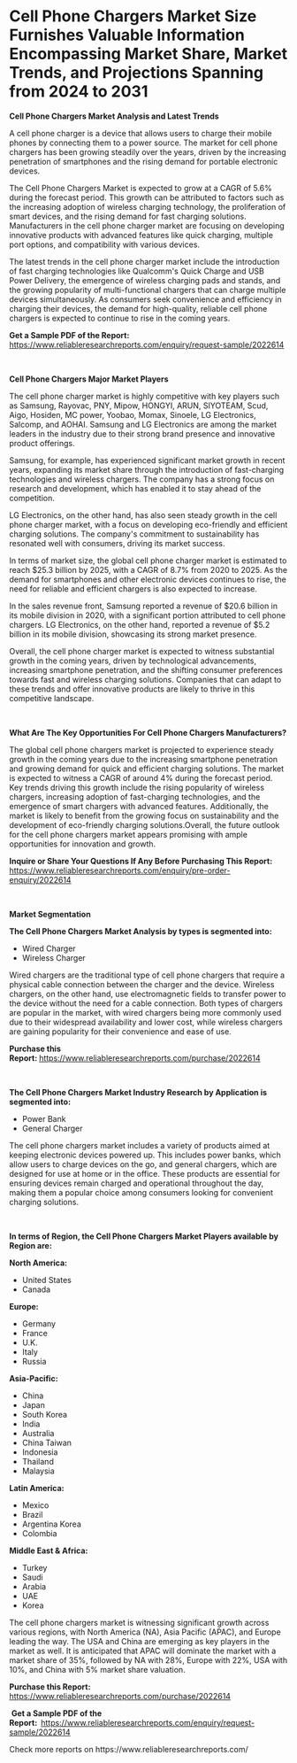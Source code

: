 <p><h1>Cell Phone Chargers Market Size Furnishes Valuable Information Encompassing Market Share, Market Trends, and Projections Spanning from 2024 to 2031</h1></p><p><strong>Cell Phone Chargers Market Analysis and Latest Trends</strong></p>
<p><p>A cell phone charger is a device that allows users to charge their mobile phones by connecting them to a power source. The market for cell phone chargers has been growing steadily over the years, driven by the increasing penetration of smartphones and the rising demand for portable electronic devices.</p><p>The Cell Phone Chargers Market is expected to grow at a CAGR of 5.6% during the forecast period. This growth can be attributed to factors such as the increasing adoption of wireless charging technology, the proliferation of smart devices, and the rising demand for fast charging solutions. Manufacturers in the cell phone charger market are focusing on developing innovative products with advanced features like quick charging, multiple port options, and compatibility with various devices.</p><p>The latest trends in the cell phone charger market include the introduction of fast charging technologies like Qualcomm's Quick Charge and USB Power Delivery, the emergence of wireless charging pads and stands, and the growing popularity of multi-functional chargers that can charge multiple devices simultaneously. As consumers seek convenience and efficiency in charging their devices, the demand for high-quality, reliable cell phone chargers is expected to continue to rise in the coming years.</p></p>
<p><strong>Get a Sample PDF of the Report:&nbsp;</strong> <a href="https://www.reliableresearchreports.com/enquiry/request-sample/2022614">https://www.reliableresearchreports.com/enquiry/request-sample/2022614</a></p>
<p>&nbsp;</p>
<p><strong>Cell Phone Chargers Major Market Players</strong></p>
<p><p>The cell phone charger market is highly competitive with key players such as Samsung, Rayovac, PNY, Mipow, HONGYI, ARUN, SIYOTEAM, Scud, Aigo, Hosiden, MC power, Yoobao, Momax, Sinoele, LG Electronics, Salcomp, and AOHAI. Samsung and LG Electronics are among the market leaders in the industry due to their strong brand presence and innovative product offerings.</p><p>Samsung, for example, has experienced significant market growth in recent years, expanding its market share through the introduction of fast-charging technologies and wireless chargers. The company has a strong focus on research and development, which has enabled it to stay ahead of the competition.</p><p>LG Electronics, on the other hand, has also seen steady growth in the cell phone charger market, with a focus on developing eco-friendly and efficient charging solutions. The company's commitment to sustainability has resonated well with consumers, driving its market success.</p><p>In terms of market size, the global cell phone charger market is estimated to reach $25.3 billion by 2025, with a CAGR of 8.7% from 2020 to 2025. As the demand for smartphones and other electronic devices continues to rise, the need for reliable and efficient chargers is also expected to increase.</p><p>In the sales revenue front, Samsung reported a revenue of $20.6 billion in its mobile division in 2020, with a significant portion attributed to cell phone chargers. LG Electronics, on the other hand, reported a revenue of $5.2 billion in its mobile division, showcasing its strong market presence.</p><p>Overall, the cell phone charger market is expected to witness substantial growth in the coming years, driven by technological advancements, increasing smartphone penetration, and the shifting consumer preferences towards fast and wireless charging solutions. Companies that can adapt to these trends and offer innovative products are likely to thrive in this competitive landscape.</p></p>
<p>&nbsp;</p>
<p><strong>What Are The Key Opportunities For Cell Phone Chargers Manufacturers?</strong></p>
<p><p>The global cell phone chargers market is projected to experience steady growth in the coming years due to the increasing smartphone penetration and growing demand for quick and efficient charging solutions. The market is expected to witness a CAGR of around 4% during the forecast period. Key trends driving this growth include the rising popularity of wireless chargers, increasing adoption of fast-charging technologies, and the emergence of smart chargers with advanced features. Additionally, the market is likely to benefit from the growing focus on sustainability and the development of eco-friendly charging solutions.Overall, the future outlook for the cell phone chargers market appears promising with ample opportunities for innovation and growth.</p></p>
<p><strong>Inquire or Share Your Questions If Any Before Purchasing This Report:</strong> <a href="https://www.reliableresearchreports.com/enquiry/pre-order-enquiry/2022614">https://www.reliableresearchreports.com/enquiry/pre-order-enquiry/2022614</a></p>
<p>&nbsp;</p>
<p><strong>Market Segmentation</strong></p>
<p><strong>The Cell Phone Chargers Market Analysis by types is segmented into:</strong></p>
<p><ul><li>Wired Charger</li><li>Wireless Charger</li></ul></p>
<p><p>Wired chargers are the traditional type of cell phone chargers that require a physical cable connection between the charger and the device. Wireless chargers, on the other hand, use electromagnetic fields to transfer power to the device without the need for a cable connection. Both types of chargers are popular in the market, with wired chargers being more commonly used due to their widespread availability and lower cost, while wireless chargers are gaining popularity for their convenience and ease of use.</p></p>
<p><strong>Purchase this Report:&nbsp;</strong><a href="https://www.reliableresearchreports.com/purchase/2022614">https://www.reliableresearchreports.com/purchase/2022614</a></p>
<p>&nbsp;</p>
<p><strong>The Cell Phone Chargers Market Industry Research by Application is segmented into:</strong></p>
<p><ul><li>Power Bank</li><li>General Charger</li></ul></p>
<p><p>The cell phone chargers market includes a variety of products aimed at keeping electronic devices powered up. This includes power banks, which allow users to charge devices on the go, and general chargers, which are designed for use at home or in the office. These products are essential for ensuring devices remain charged and operational throughout the day, making them a popular choice among consumers looking for convenient charging solutions.</p></p>
<p>&nbsp;</p>
<p><strong>In terms of Region, the Cell Phone Chargers Market Players available by Region are:</strong></p>
<p>
    <p> <strong> North America: </strong>
        <ul>
            <li>United States</li>
            <li>Canada</li>
        </ul>
        </p> 
    <p> <strong> Europe: </strong>
        <ul>
            <li>Germany</li>
            <li>France</li>
            <li>U.K.</li>
            <li>Italy</li>
            <li>Russia</li>
        </ul>
        </p> 
    <p> <strong> Asia-Pacific: </strong>
        <ul>
            <li>China</li>
            <li>Japan</li>
            <li>South Korea</li>
            <li>India</li>
            <li>Australia</li>
            <li>China Taiwan</li>
            <li>Indonesia</li>
            <li>Thailand</li>
            <li>Malaysia</li>
        </ul>
        </p> 
    <p> <strong> Latin America: </strong>
        <ul>
            <li>Mexico</li>
            <li>Brazil</li>
            <li>Argentina Korea</li>
            <li>Colombia</li>
        </ul>
        </p> 
    <p> <strong> Middle East & Africa: </strong>
        <ul>
            <li>Turkey</li>
            <li>Saudi</li>
            <li>Arabia</li>
            <li>UAE</li>
            <li>Korea</li>
        </ul>
    </p>
    </p>
<p><p>The cell phone chargers market is witnessing significant growth across various regions, with North America (NA), Asia Pacific (APAC), and Europe leading the way. The USA and China are emerging as key players in the market as well. It is anticipated that APAC will dominate the market with a market share of 35%, followed by NA with 28%, Europe with 22%, USA with 10%, and China with 5% market share valuation.</p></p>
<p><strong>Purchase this Report: </strong><a href="https://www.reliableresearchreports.com/purchase/2022614">https://www.reliableresearchreports.com/purchase/2022614</a></p>
<p>&nbsp;<strong>Get a Sample PDF of the Report:&nbsp;&nbsp;</strong><a href="https://www.reliableresearchreports.com/enquiry/request-sample/2022614">https://www.reliableresearchreports.com/enquiry/request-sample/2022614</a></p>
<p><strong></strong></p>
<p>Check more reports on https://www.reliableresearchreports.com/</p>